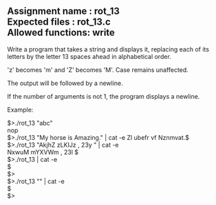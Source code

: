 Assignment name  : rot_13  
Expected files   : rot_13.c  
Allowed functions: write   
--------------------------------------------------------------------------------

Write a program that takes a string and displays it, replacing each of its
letters by the letter 13 spaces ahead in alphabetical order.

'z' becomes 'm' and 'Z' becomes 'M'. Case remains unaffected.

The output will be followed by a newline.

If the number of arguments is not 1, the program displays a newline.

Example:   
  
$>./rot_13 "abc"   
nop  
$>./rot_13 "My horse is Amazing." | cat -e  
Zl ubefr vf Nznmvat.$  
$>./rot_13 "AkjhZ zLKIJz , 23y " | cat -e  
NxwuM mYXVWm , 23l $  
$>./rot_13 | cat -e  
$  
$>  
$>./rot_13 "" | cat -e  
$  
$>  
